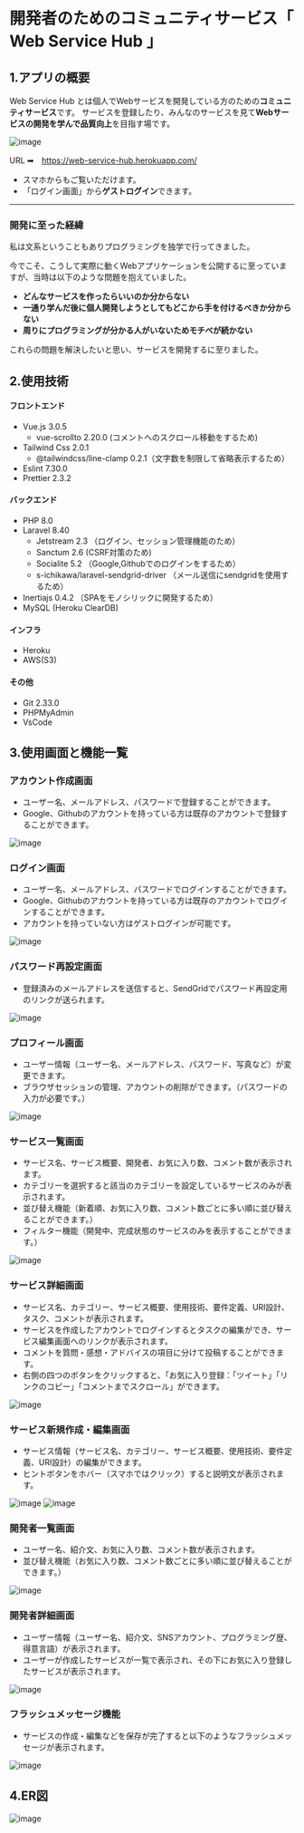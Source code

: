 #  開発者のためのコミュニティサービス「 Web Service Hub 」

## 1.アプリの概要

Web Service Hub とは個人でWebサービスを開発している方のための**コミュニティサービス**です。
サービスを登録したり、みんなのサービスを見て**Webサービスの開発を学んで品質向上**を目指す場です。

![image](https://user-images.githubusercontent.com/58462002/136169980-c984311b-bb5e-4edb-801c-e541f4c28971.png)

URL ➡　https://web-service-hub.herokuapp.com/

- スマホからもご覧いただけます。
- 「ログイン画面」から**ゲストログイン**できます。

----

### 開発に至った経緯

私は文系ということもありプログラミングを独学で行ってきました。

今でこそ、こうして実際に動くWebアプリケーションを公開するに至っていますが、当時は以下のような問題を抱えていました。

- **どんなサービスを作ったらいいのか分からない**
- **一通り学んだ後に個人開発しようとしてもどこから手を付けるべきか分からない**
- **周りにプログラミングが分かる人がいないためモチベが続かない**

これらの問題を解決したいと思い、サービスを開発するに至りました。

## 2.使用技術

#### フロントエンド
- Vue.js 3.0.5
  - vue-scrollto 2.20.0 (コメントへのスクロール移動をするため)
- Tailwind Css 2.0.1
  - @tailwindcss/line-clamp 0.2.1（文字数を制限して省略表示するため）
- Eslint 7.30.0
- Prettier 2.3.2

#### バックエンド
- PHP 8.0
- Laravel 8.40
  - Jetstream 2.3 （ログイン、セッション管理機能のため）
  - Sanctum 2.6 (CSRF対策のため)
  - Socialite 5.2 （Google,Githubでのログインをするため）
  - s-ichikawa/laravel-sendgrid-driver （メール送信にsendgridを使用するため）
- Inertiajs 0.4.2 （SPAをモノシリックに開発するため）
- MySQL (Heroku ClearDB)

#### インフラ
- Heroku
- AWS(S3)

#### その他
- Git 2.33.0
- PHPMyAdmin
- VsCode

## 3.使用画面と機能一覧

### アカウント作成画面
- ユーザー名、メールアドレス、パスワードで登録することができます。
- Google、Githubのアカウントを持っている方は既存のアカウントで登録することができます。

![image](https://user-images.githubusercontent.com/58462002/136170340-b00fa427-c11e-474e-be1b-c46c8573e0be.png)

### ログイン画面
- ユーザー名、メールアドレス、パスワードでログインすることができます。
- Google、Githubのアカウントを持っている方は既存のアカウントでログインすることができます。
- アカウントを持っていない方はゲストログインが可能です。

![image](https://user-images.githubusercontent.com/58462002/136170374-18463cb4-e411-484e-9453-e33b55d2868e.png)

### パスワード再設定画面
- 登録済みのメールアドレスを送信すると、SendGridでパスワード再設定用のリンクが送られます。

![image](https://user-images.githubusercontent.com/58462002/136170453-fd8e7817-f54c-4e9e-bba9-3b3e1e17419c.png)

### プロフィール画面 
- ユーザー情報（ユーザー名、メールアドレス、パスワード、写真など）が変更できます。
- ブラウザセッションの管理、アカウントの削除ができます。（パスワードの入力が必要です。）

![image](https://user-images.githubusercontent.com/58462002/136170827-0a35e998-e6e2-4fc3-8d9d-a83e9722794e.png)

### サービス一覧画面
- サービス名、サービス概要、開発者、お気に入り数、コメント数が表示されます。
- カテゴリーを選択すると該当のカテゴリーを設定しているサービスのみが表示されます。
- 並び替え機能（新着順、お気に入り数、コメント数ごとに多い順に並び替えることができます。）
- フィルター機能（開発中、完成状態のサービスのみを表示することができます。）

![image](https://user-images.githubusercontent.com/58462002/136170911-337c7747-76fa-4eea-9062-1c04910bacb2.png)

### サービス詳細画面
- サービス名、カテゴリー、サービス概要、使用技術、要件定義、URI設計、タスク、コメントが表示されます。
- サービスを作成したアカウントでログインするとタスクの編集ができ、サービス編集画面へのリンクが表示されます。
- コメントを質問・感想・アドバイスの項目に分けて投稿することができます。
- 右側の四つのボタンをクリックすると、「お気に入り登録：「ツイート」「リンクのコピー」「コメントまでスクロール」ができます。

![image](https://user-images.githubusercontent.com/58462002/136172701-49e383c3-4451-4769-9bf7-7101fcc7e003.png)

### サービス新規作成・編集画面
- サービス情報（サービス名、カテゴリー、サービス概要、使用技術、要件定義、URI設計）の編集ができます。
- ヒントボタンをホバー（スマホではクリック）すると説明文が表示されます。

![image](https://user-images.githubusercontent.com/58462002/136176437-2d897042-dd49-493f-b6f6-ff0cc1a980e3.png)
![image](https://user-images.githubusercontent.com/58462002/136176627-92cd1358-2691-45ea-96b9-aceed400044e.png)


### 開発者一覧画面
- ユーザー名、紹介文、お気に入り数、コメント数が表示されます。
- 並び替え機能（お気に入り数、コメント数ごとに多い順に並び替えることができます。）

![image](https://user-images.githubusercontent.com/58462002/136175480-91a7efda-e7ae-42f2-91e7-5772d84854ee.png)

### 開発者詳細画面
- ユーザー情報（ユーザー名、紹介文、SNSアカウント、プログラミング歴、得意言語）が表示されます。
- ユーザーが作成したサービスが一覧で表示され、その下にお気に入り登録したサービスが表示されます。

![image](https://user-images.githubusercontent.com/58462002/136176047-509e5100-9cfe-4f42-9d71-b7aed9146528.png)

### フラッシュメッセージ機能
- サービスの作成・編集などを保存が完了すると以下のようなフラッシュメッセージが表示されます。

![image](https://user-images.githubusercontent.com/58462002/136176891-322befc6-18e5-48f5-ad91-a6e536f8b496.png)

## 4.ER図
![image](https://user-images.githubusercontent.com/58462002/136184384-6f103473-6128-4cd3-a89c-958501517e1f.png)
